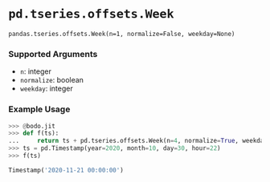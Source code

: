 # `pd.tseries.offsets.Week`


`pandas.tseries.offsets.Week(n=1, normalize=False, weekday=None)`

### Supported Arguments

- `n`: integer
- `normalize`: boolean
- `weekday`: integer

### Example Usage
```py
>>> @bodo.jit
>>> def f(ts):
...     return ts + pd.tseries.offsets.Week(n=4, normalize=True, weekday=5)
>>> ts = pd.Timestamp(year=2020, month=10, day=30, hour=22)
>>> f(ts)

Timestamp('2020-11-21 00:00:00')
```

